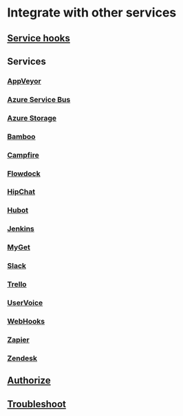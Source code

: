 # Integrate with other services
## [Service hooks](get-started.md)
## Services
### [AppVeyor](services/appveyor.md)
### [Azure Service Bus](services/azure-service-bus.md)
### [Azure Storage](services/azure-storage.md)
### [Bamboo](services/bamboo.md)
### [Campfire](services/campfire.md)
### [Flowdock](services/flowdock.md)
### [HipChat](services/hipchat.md)
### [Hubot](services/hubot.md)
### [Jenkins](services/jenkins.md)
### [MyGet](services/myget.md)
### [Slack](services/slack.md)
### [Trello](services/trello.md)
### [UserVoice](services/uservoice.md)
### [WebHooks](services/webhooks.md)
### [Zapier](services/zapier.md)
### [Zendesk](services/zendesk.md)
## [Authorize](authorize.md)
## [Troubleshoot](troubleshoot.md)